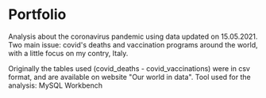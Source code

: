# Portfolio

Analysis about the coronavirus pandemic using data updated on 15.05.2021. Two main issue: covid's deaths and vaccination programs around the world, with a little focus on my contry, Italy.

Originally the tables used (covid_deaths - covid_vaccinations) were in csv format, and are available on website "Our world in data". 
Tool used for the analysis: MySQL Workbench
